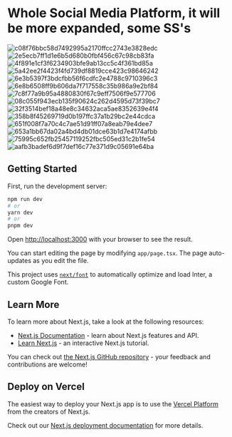 # Whole Social Media Platform, it will be more expanded, some SS's 
![c08f76bbc58d7492995a2170ffcc2743e3828edc](https://github.com/CodeWith-HAMZA/Threads/assets/115408642/e9602dc7-83db-4de3-ba2f-211fb94e1267)
![2e5ecb7ff1d1e6b5d680b0fbf456c67c98cb83fa](https://github.com/CodeWith-HAMZA/Threads/assets/115408642/61c2f298-62d1-4512-9322-c2acfc2de4a0)
![4f891e1cf3f6234903bfe9ab13cc5c4f361bd85a](https://github.com/CodeWith-HAMZA/Threads/assets/115408642/1b4e404f-ae65-48c3-98a9-665719bf86bd)
![5a42ee2f4423f4fd739df8819cce423c98646242](https://github.com/CodeWith-HAMZA/Threads/assets/115408642/6a2bb5a1-712d-4b88-8871-72a91641bcd5)
![6e3b5397f3bdcfbb56f6cdfc2e4788c9710396c3](https://github.com/CodeWith-HAMZA/Threads/assets/115408642/378f0983-3115-47fd-ac4a-c62021202a63)
![6e8b6508ff9b606da7f717558c35b986a9e2bf84](https://github.com/CodeWith-HAMZA/Threads/assets/115408642/9cece401-a14d-4d18-91e7-140951307c1a)
![7c8f77a9b95a4880830f67c9eff7506f9e577706](https://github.com/CodeWith-HAMZA/Threads/assets/115408642/82eb566a-12f6-4e50-9f19-e4946e53a2b5)
![08c055f943ecb135f90624c262d4595d73f39bc7](https://github.com/CodeWith-HAMZA/Threads/assets/115408642/dd6b28c1-c7cf-4cff-a066-a95c3ff21598)
![32f3514bef18a48e8c34632aca5ae8352639e4f4](https://github.com/CodeWith-HAMZA/Threads/assets/115408642/7de75069-324d-42f2-97e5-2756c17f3df5)
![358b8f45269719d0b197ffc37a1b29bc2e44cdca](https://github.com/CodeWith-HAMZA/Threads/assets/115408642/285b550c-0814-4d25-b143-ab2b34143c44)
![651f008f7a70c4c7ae51d91ff07a8eab79e4dee7](https://github.com/CodeWith-HAMZA/Threads/assets/115408642/15d850f2-cf39-4819-bfb4-7c8c9c35a2d3)
![653a1bb67da02a4bd4db01dce63b1d7e4174afbb](https://github.com/CodeWith-HAMZA/Threads/assets/115408642/52eca292-2829-4056-9194-e852bb934438)
![75995c652fb25457119252fbc505ed31c2b1fe54](https://github.com/CodeWith-HAMZA/Threads/assets/115408642/5482a4e6-6931-46c9-a587-dc0eb6e1ff86)
![aafb3badef6d9f7def16c77e371d9c05691e64ba](https://github.com/CodeWith-HAMZA/Threads/assets/115408642/c5d6a921-0f52-4e82-b42a-b5cb54adafa6)


## Getting Started

First, run the development server:

```bash
npm run dev
# or
yarn dev
# or
pnpm dev
```

Open [http://localhost:3000](http://localhost:3000) with your browser to see the result.

You can start editing the page by modifying `app/page.tsx`. The page auto-updates as you edit the file.

This project uses [`next/font`](https://nextjs.org/docs/basic-features/font-optimization) to automatically optimize and load Inter, a custom Google Font.

## Learn More

To learn more about Next.js, take a look at the following resources:

- [Next.js Documentation](https://nextjs.org/docs) - learn about Next.js features and API.
- [Learn Next.js](https://nextjs.org/learn) - an interactive Next.js tutorial.

You can check out [the Next.js GitHub repository](https://github.com/vercel/next.js/) - your feedback and contributions are welcome!

## Deploy on Vercel

The easiest way to deploy your Next.js app is to use the [Vercel Platform](https://vercel.com/new?utm_medium=default-template&filter=next.js&utm_source=create-next-app&utm_campaign=create-next-app-readme) from the creators of Next.js.

Check out our [Next.js deployment documentation](https://nextjs.org/docs/deployment) for more details.

